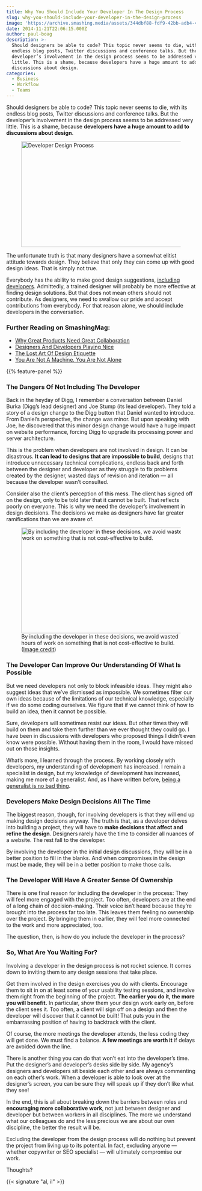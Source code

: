 ```yaml
---
title: Why You Should Include Your Developer In The Design Process
slug: why-you-should-include-your-developer-in-the-design-process
image: 'https://archive.smashing.media/assets/344dbf88-fdf9-42bb-adb4-46f01eedd629/3e8831df-fc29-4eb8-a1ae-5bdd2f65a76a/process-opt.jpg'
date: 2014-11-21T22:06:15.000Z
author: paul-boag
description: >-
  Should designers be able to code? This topic never seems to die, with its
  endless blog posts, Twitter discussions and conference talks. But the
  developer’s involvement in the design process seems to be addressed very
  little. This is a shame, because developers have a huge amount to add to
  discussions about design.
categories:
  - Business
  - Workflow
  - Teams
---
```

Should designers be able to code? This topic never seems to die, with its endless blog posts, Twitter discussions and conference talks. But the developer’s involvement in the design process seems to be addressed very little. This is a shame, because <strong>developers have a huge amount to add to discussions about design</strong>.

<figure><img loading="lazy" decoding="async" src="https://archive.smashing.media/assets/344dbf88-fdf9-42bb-adb4-46f01eedd629/3e8831df-fc29-4eb8-a1ae-5bdd2f65a76a/process-opt.jpg" title="Why You Should Include Your Developer In The Design Process" alt="Developer Design Process" width="500" height="281" /></figure>

The unfortunate truth is that many designers have a somewhat elitist attitude towards design. They believe that only they can come up with good design ideas. That is simply not true.

Everybody has the ability to make good design suggestions, <a href="https://www.smashingmagazine.com/2015/05/designers-and-developers-no-longer-a-house-divided/">including developers</a>. Admittedly, a trained designer will probably be more effective at finding design solutions. But that does not mean others should not contribute. As designers, we need to swallow our pride and accept contributions from everybody. For that reason alone, we should include developers in the conversation.</p>

### <span class="rh">Further Reading</span> on SmashingMag:

*   [Why Great Products Need Great Collaboration](https://www.smashingmagazine.com/2016/05/why-great-products-need-great-collaboration/)
*   [Designers And Developers Playing Nice](https://www.smashingmagazine.com/2011/05/two-cats-in-a-sack-designer-developer-discord/)
*   [The Lost Art Of Design Etiquette](https://www.smashingmagazine.com/2011/08/the-lost-art-of-design-etiquette/)
*   <span>[You Are Not A Machine. You Are Not Alone](https://www.smashingmagazine.com/2014/10/you-are-not-a-machine-you-are-not-alone/)</span>

{{% feature-panel %}}

### The Dangers Of Not Including The Developer

Back in the heyday of Digg, I remember a conversation between Daniel Burka (Digg’s lead designer) and Joe Stump (its lead developer). They told a story of a design change to the Digg button that Daniel wanted to introduce. From Daniel’s perspective, the change was minor. But upon speaking with Joe, he discovered that this minor design change would have a huge impact on website performance, forcing Digg to upgrade its processing power and server architecture.

This is the problem when developers are not involved in design. It can be disastrous. <strong>It can lead to designs that are impossible to build</strong>, designs that introduce unnecessary technical complications, endless back and forth between the designer and developer as they struggle to fix problems created by the designer, wasted days of revision and iteration — all because the developer wasn’t consulted.

Consider also the client’s perception of this mess. The client has signed off on the design, only to be told later that it cannot be built. That reflects poorly on everyone. This is why we need the developer’s involvement in design decisions. The decisions we make as designers have far greater ramifications than we are aware of.

<figure><a href="https://www.flickr.com/photos/opensourceway/5320589774"><img title="By including the developer in these decisions, we avoid wasted hours of work on something that is not cost-effective to build." src="https://archive.smashing.media/assets/344dbf88-fdf9-42bb-adb4-46f01eedd629/3e8831df-fc29-4eb8-a1ae-5bdd2f65a76a/process-opt.jpg" alt="By including the developer in these decisions, we avoid wasted hours of work on something that is not cost-effective to build." width="500" height="281" /></a><figcaption>By including the developer in these decisions, we avoid wasted hours of work on something that is not cost-effective to build. (<a href="https://www.flickr.com/photos/opensourceway/5320589774">Image credit</a>)</figcaption></figure>

### The Developer Can Improve Our Understanding Of What Is Possible

But we need developers not only to block infeasible ideas. They might also suggest ideas that we’ve dismissed as impossible. We sometimes filter our own ideas because of the limitations of our technical knowledge, especially if we do some coding ourselves. We figure that if we cannot think of how to build an idea, then it cannot be possible.

Sure, developers will sometimes resist our ideas. But other times they will build on them and take them further than we ever thought they could go. I have been in discussions with developers who proposed things I didn’t even know were possible. Without having them in the room, I would have missed out on those insights.

What’s more, I learned through the process. By working closely with developers, my understanding of development has increased. I remain a specialist in design, but my knowledge of development has increased, making me more of a generalist. And, as I have written before, <a href="https://www.smashingmagazine.com/2011/07/26/defending-the-generalists-in-the-web-design-industry/">being a generalist is no bad thing</a>.</p>

### Developers Make Design Decisions All The Time

The biggest reason, though, for involving developers is that they will end up making design decisions anyway. The truth is that, as a developer delves into building a project, they will have to <strong>make decisions that affect and refine the design</strong>. Designers rarely have the time to consider all nuances of a website. The rest fall to the developer.

By involving the developer in the initial design discussions, they will be in a better position to fill in the blanks. And when compromises in the design must be made, they will be in a better position to make those calls.</p>

### The Developer Will Have A Greater Sense Of Ownership

There is one final reason for including the developer in the process: They will feel more engaged with the project. Too often, developers are at the end of a long chain of decision-making. Their voice isn’t heard because they’re brought into the process far too late. This leaves them feeling no ownership over the project. By bringing them in earlier, they will feel more connected to the work and more appreciated, too.

The question, then, is how do you include the developer in the process?

### So, What Are You Waiting For?

Involving a developer in the design process is not rocket science. It comes down to inviting them to any design sessions that take place.

Get them involved in the design exercises you do with clients. Encourage them to sit in on at least some of your usability testing sessions, and involve them right from the beginning of the project. <strong>The earlier you do it, the more you will benefit.</strong> In particular, show them your design work early on, before the client sees it. Too often, a client will sign off on a design and then the developer will discover that it cannot be built! That puts you in the embarrassing position of having to backtrack with the client.

Of course, the more meetings the developer attends, the less coding they will get done. We must find a balance. <strong>A few meetings are worth it</strong> if delays are avoided down the line.

There is another thing you can do that won’t eat into the developer’s time. Put the designer’s and developer’s desks side by side. My agency’s designers and developers sit beside each other and are always commenting on each other’s work. When a developer is able to look over at the designer’s screen, you can be sure they will speak up if they don’t like what they see!

In the end, this is all about breaking down the barriers between roles and <strong>encouraging more collaborative work</strong>, not just between designer and developer but between workers in all disciplines. The more we understand what our colleagues do and the less precious we are about our own discipline, the better the result will be.

Excluding the developer from the design process will do nothing but prevent the project from living up to its potential. In fact, excluding anyone — whether copywriter or SEO specialist — will ultimately compromise our work.

Thoughts?

{{< signature "al, il" >}}

